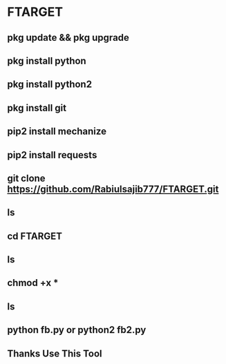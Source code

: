 # FTARGET


## pkg update && pkg upgrade

## pkg install python

## pkg install python2

## pkg install git

## pip2 install mechanize

## pip2 install requests 

## git clone https://github.com/Rabiulsajib777/FTARGET.git

## ls

## cd FTARGET

## ls

## chmod +x *

## ls

## python fb.py or python2 fb2.py

## Thanks Use This Tool ##



